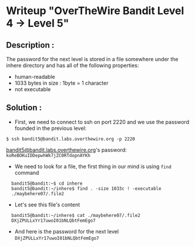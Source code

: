 # Writeup "OverTheWire Bandit Level 4 → Level 5"

## Description : 
The password for the next level is stored in a file somewhere under the inhere directory and has all of the following properties:

  - human-readable
  - 1033 bytes in size : 1byte = 1 character 
  - not executable

## Solution :
- First, we need to connect to ssh on port 2220 and we use the password founded in the previous level: 
```
$ ssh bandit5@bandit.labs.overthewire.org -p 2220
```
bandit5@bandit.labs.overthewire.org's password: `koReBOKuIDDepwhWk7jZC0RTdopnAYKh`

- We need to look for a file, the first thing in our mind is using `find` command 

```
  bandit5@bandit:~$ cd inhere
  bandit5@bandit:~/inhere$ find . -size 1033c ! -executable
  ./maybehere07/.file2
```

- Let's see this file's content 
```
  bandit5@bandit:~/inhere$ cat ./maybehere07/.file2
  DXjZPULLxYr17uwoI01bNLQbtFemEgo7

```
- And here is the password for the next level `DXjZPULLxYr17uwoI01bNLQbtFemEgo7`


